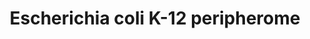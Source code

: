 ---
annotations:
- id: PW:0000002
  parent: classic metabolic pathway
  type: Pathway Ontology
  value: classic metabolic pathway
- id: PW:0000004
  parent: regulatory pathway
  type: Pathway Ontology
  value: regulatory pathway
- id: PW:0000003
  parent: signaling pathway
  type: Pathway Ontology
  value: signaling pathway
authors:
- Gorfo
- MaintBot
- Susan
- Egonw
- Eweitz
description: 'This is a schematic longitudinal section of an E. coli cell. A section
  of the inner membrane is depicted; the rest of the cell envelope is omitted for
  simplicity. Based on MultiFun classification Peripheral Inner Membrane proteins
  (PIM proteins, green circles) participate in 9 cellular processes (indicated with
  bold letters): cell structure; DNA-, RNA- and protein related; metabolism; transport;
  response to stress and cell division. Sub-categories of these processes are indicated
  with bold grey letters. The proteins are grouped according to known complexes (encircled
  in gray color schemes) and pathways, together with their integral inner membrane
  partners (yellow circles) where known (Keseler, I.M. [2009]). Protein-protein interactions
  derived from tandem-affinity purification experiments (Aranda, B et al [2010]) are
  also mapped (where available) and depicted with connecting lines. For visualization
  purposes the protein-protein interactions were integrated and loaded in Cytoscape
  (Keseler, I.M. [2009]).'
last-edited: 2021-05-21
organisms:
- Escherichia coli
redirect_from:
- /index.php/Pathway:WP2472
- /instance/WP2472
- /instance/WP2472_r117435
revision: r117435
schema-jsonld:
- '@context': https://schema.org/
  '@id': https://wikipathways.github.io/pathways/WP2472.html
  '@type': Dataset
  creator:
    '@type': Organization
    name: WikiPathways
  description: 'This is a schematic longitudinal section of an E. coli cell. A section
    of the inner membrane is depicted; the rest of the cell envelope is omitted for
    simplicity. Based on MultiFun classification Peripheral Inner Membrane proteins
    (PIM proteins, green circles) participate in 9 cellular processes (indicated with
    bold letters): cell structure; DNA-, RNA- and protein related; metabolism; transport;
    response to stress and cell division. Sub-categories of these processes are indicated
    with bold grey letters. The proteins are grouped according to known complexes
    (encircled in gray color schemes) and pathways, together with their integral inner
    membrane partners (yellow circles) where known (Keseler, I.M. [2009]). Protein-protein
    interactions derived from tandem-affinity purification experiments (Aranda, B
    et al [2010]) are also mapped (where available) and depicted with connecting lines.
    For visualization purposes the protein-protein interactions were integrated and
    loaded in Cytoscape (Keseler, I.M. [2009]).'
  keywords:
  - Aas
  - AccA
  - AccC
  - AccD
  - AceE
  - AcoN1
  - AcoN2
  - Add
  - AmpA
  - AmpM
  - ArnA
  - ArnC
  - ArnD
  - ArnT
  - ArtI
  - ArtJ
  - ArtM
  - ArtP
  - ArtQ
  - Atp6
  - AtpA
  - AtpB
  - AtpD
  - AtpE
  - AtpG
  - AtpL
  - BccB
  - CarA
  - CarB
  - Ch10
  - Ch60
  - CisY
  - Crp
  - CydC
  - CydD
  - CyoA
  - CyoB
  - CyoC
  - CyoD
  - CysA
  - CysP
  - CysT
  - CysW
  - DadA
  - DamX
  - DbhA
  - DeaD
  - Def
  - DhsA
  - DhsB
  - DhsC
  - Dld
  - DldH
  - DnaA
  - DnaB
  - DnaJ
  - DnaK
  - Dpo1
  - DppF
  - Efg
  - EftS
  - EngB
  - Eno
  - FabB
  - FabF
  - FabG
  - FabI
  - FabR
  - FabZ
  - FadA
  - FadB
  - FadI
  - FadJ
  - Fis
  - FrdA
  - FrdB
  - FrdC
  - FrdD
  - FtsA
  - FtsB
  - FtsE
  - FtsH
  - FtsI
  - FtsL
  - FtsN
  - FtsQ
  - FtsW
  - FtsX
  - FtsY
  - FtsZ
  - GatY
  - GatZ
  - GcdP
  - GcsH
  - GcsT
  - GlgA
  - GlgB
  - GlgC
  - GlnB
  - GlnH
  - GlnQ
  - GlpD
  - GreA
  - GreB
  - GrpE
  - GyrA
  - GyrB
  - HemG
  - HemH
  - HemY
  - HflC
  - HflD
  - HflK
  - Hfq
  - HisJ
  - HisM
  - HisP
  - HisQ
  - HrpA
  - HslU
  - HtpG
  - HtrB
  - If1
  - If2
  - If3
  - IhfA
  - IhfB
  - IlvD
  - IscS
  - IspG
  - Kbl
  - KdtA
  - KefB
  - KefG
  - LacI
  - LepA
  - LldD
  - LolA
  - LolB
  - LolC
  - LolD
  - LolE
  - LonH
  - LpoA
  - LpoB
  - LptA
  - LptB
  - LptC
  - LptF
  - LptG
  - LpxB
  - MetH
  - MetI
  - MetN
  - MetQ
  - MinC
  - MinD
  - MinE
  - MlaB
  - MlaC
  - MlaD
  - MlaE
  - MlaF
  - MreB
  - MreC
  - MreD
  - MsbA
  - MsbB
  - MukB
  - MukE
  - MukF
  - MurG
  - NdK
  - NifU
  - NuoA
  - NuoB
  - NuoCD
  - NuoE
  - NuoF
  - NuoG
  - NuoH
  - NuoI
  - NuoJ
  - NuoK
  - NuoL
  - NuoM
  - NuoN
  - NusA
  - NusG
  - Odo1
  - Odo2
  - Odp1
  - Odp2
  - OpdA
  - OpgH
  - ParC
  - ParE
  - Pbp2
  - PbpA
  - PbpB
  - PdxH
  - PflB
  - PgK
  - PhoL
  - PlsB
  - PlsC
  - PlsX
  - PncB
  - PpiB
  - Ppk
  - Ppx
  - Psd
  - PspA
  - PspB
  - PspC
  - PspD
  - Pss
  - PstA
  - PstB
  - PstC
  - PstS
  - Pt1
  - PtgA
  - PtgCB
  - PthP
  - PtnAB
  - PtnC
  - PtnD
  - PttBC
  - PutA
  - PyrD
  - PyrG
  - RL1
  - RL10
  - RL11
  - RL13
  - RL14
  - RL15
  - RL16
  - RL17
  - RL18
  - RL2
  - RL20
  - RL22
  - RL23
  - RL24
  - RL25
  - RL27
  - RL28
  - RL29
  - RL3
  - RL30
  - RL31
  - RL32
  - RL33
  - RL34
  - RL35
  - RL36
  - RL4
  - RL5
  - RL6
  - RL7
  - RL9
  - RS1
  - RS10
  - RS11
  - RS12
  - RS13
  - RS14
  - RS15
  - RS16
  - RS18
  - RS19
  - RS2
  - RS20
  - RS21
  - RS3
  - RS4
  - RS5
  - RS6
  - RS7
  - RS8
  - RS9
  - RfaC
  - RfaF
  - RfaL
  - RfaP
  - RfaQ
  - RhlB
  - RhlE
  - Rho
  - Rl19
  - Rl21
  - RlmA
  - RlmE
  - RlmF
  - RlmH
  - RlmL
  - RlmM
  - RlmN
  - Rne
  - Rnr
  - RodZ
  - RpoA
  - RpoB
  - RpoC
  - RpoD
  - RpoE
  - RpoS
  - RpoZ
  - RseP
  - RsgA
  - RsmA
  - RsmB
  - RsmC
  - RsmD
  - RsmE
  - RsmG
  - RsmH
  - RsmI
  - SapA
  - SapB
  - SapD
  - SapF
  - SecA
  - SecB
  - SecD
  - SecE
  - SecF
  - SecG
  - SecY
  - SelB
  - SeqA
  - Smp
  - Sra
  - SrmB
  - Srp54
  - SthA
  - SucC
  - SucD
  - TIG
  - TatA
  - TatB
  - TatC
  - TatE
  - TreC
  - UgpA
  - UgpB
  - UgpE
  - UppP
  - WbbK
  - WecA
  - WecG
  - YadG
  - YadH
  - YajC
  - YbbO
  - YbbP
  - YbgC
  - YbjX
  - YccA
  - YcgG
  - YdiJ
  - YfiF
  - YhbJ
  - YidC
  - YifE
  - YjgR
  - ZnuA
  - ZnuB
  - ZnuC
  license: CC0
  name: Escherichia coli K-12 peripherome
seo: CreativeWork
title: Escherichia coli K-12 peripherome
wpid: WP2472
---